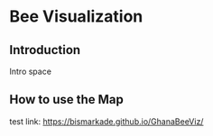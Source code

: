 # Bee Visualization 
## Introduction
Intro space
## How to use the Map
test link: https://bismarkade.github.io/GhanaBeeViz/

